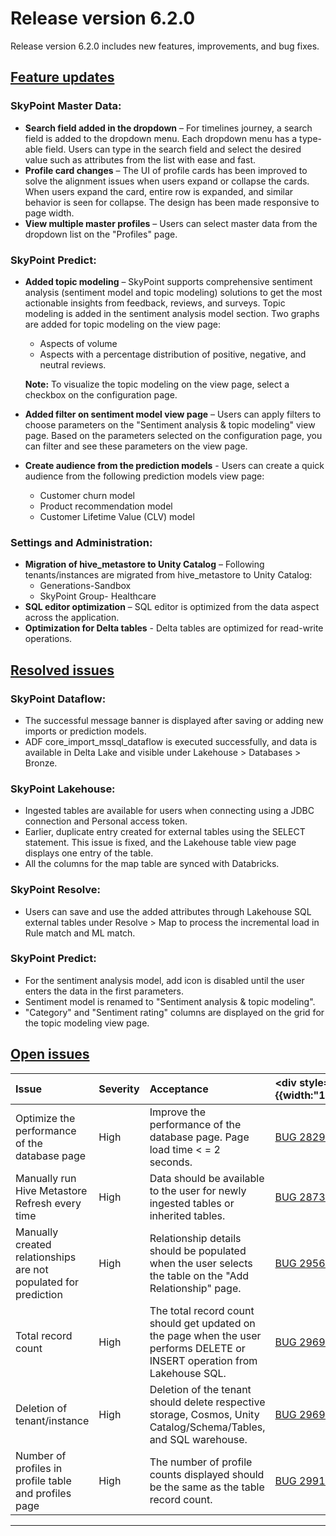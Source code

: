# Release version 6.2.0

Release version 6.2.0 includes new features, improvements, and bug fixes.

## [Feature updates](#tab/tabid-1)

### SkyPoint Master Data:

- **Search field added in the dropdown** – For timelines journey, a search field is added to the dropdown menu. Each dropdown menu has a type-able field. Users can type in the search field and select the desired value such as attributes from the list with ease and fast.
- **Profile card changes** – The UI of profile cards has been improved to solve the alignment issues when users expand or collapse the cards. When users expand the card, entire row is expanded, and similar behavior is seen for collapse. The design has been made responsive to page width.
- **View multiple master profiles** – Users can select master data from the dropdown list on the "Profiles" page.

### SkyPoint Predict:

- **Added topic modeling** – SkyPoint supports comprehensive sentiment analysis (sentiment model and topic modeling) solutions to get the most actionable insights from feedback, reviews, and surveys. Topic modeling is added in the sentiment analysis model section. Two graphs are added for topic modeling on the view page:
  - Aspects of volume
  - Aspects with a percentage distribution of positive, negative, and neutral reviews.

  **Note:** To visualize the topic modeling on the view page, select a checkbox on the configuration page.

- **Added filter on sentiment model view page** – Users can apply filters to choose parameters on the "Sentiment analysis & topic modeling" view page. Based on the parameters selected on the configuration page, you can filter and see these parameters on the view page.
- **Create audience from the prediction models** - Users can create a quick audience from the following prediction models view page:
  - Customer churn model
  - Product recommendation model
  - Customer Lifetime Value (CLV) model

### Settings and Administration:

- **Migration of hive\_metastore to Unity Catalog** – Following tenants/instances are migrated from hive\_metastore to Unity Catalog:
  - Generations-Sandbox
  - SkyPoint Group- Healthcare
- **SQL editor optimization** – SQL editor is optimized from the data aspect across the application.
- **Optimization for Delta tables** - Delta tables are optimized for read-write operations.

## [Resolved issues](#tab/tabid-2)

### SkyPoint Dataflow:

- The successful message banner is displayed after saving or adding new imports or prediction models.
- ADF core\_import\_mssql\_dataflow is executed successfully, and data is available in Delta Lake and visible under Lakehouse > Databases > Bronze.

### SkyPoint Lakehouse:

- Ingested tables are available for users when connecting using a JDBC connection and Personal access token. 
- Earlier, duplicate entry created for external tables using the SELECT statement. This issue is fixed, and the Lakehouse table view page displays one entry of the table.
- All the columns for the map table are synced with Databricks.

### SkyPoint Resolve:

- Users can save and use the added attributes through Lakehouse SQL external tables under Resolve > Map to process the incremental load in Rule match and ML match.

### SkyPoint Predict:

- For the sentiment analysis model, add icon is disabled until the user enters the data in the first parameters.
- Sentiment model is renamed to "Sentiment analysis & topic modeling".
- "Category" and "Sentiment rating" columns are displayed on the grid for the topic modeling view page.

## [Open issues](#tab/tabid-3)


|Issue|Severity|Acceptance|<div style={{width:"100px"}}>Reference</div>|
| :- | :- | :- | :- |
|Optimize the performance of the database page|High|Improve the performance of the database page. Page load time < = 2 seconds.|[BUG 28299](https://dev.azure.com/skypointgroup/skypoint/_workitems/edit/28299)|
|Manually run Hive Metastore Refresh every time|High|Data should be available to the user for newly ingested tables or inherited tables.|[BUG 28732](https://dev.azure.com/skypointgroup/skypoint/_workitems/edit/28732)|
|Manually created relationships are not populated for prediction|High|Relationship details should be populated when the user selects the table on the "Add Relationship" page.|[BUG 29566](https://dev.azure.com/skypointgroup/skypoint/_workitems/edit/29566)|
|Total record count |High|The total record count should get updated on the page when the user performs DELETE or INSERT operation from Lakehouse SQL. |[BUG 29696](https://dev.azure.com/skypointgroup/skypoint/_workitems/edit/29696)|
|Deletion of tenant/instance|High|Deletion of the tenant should delete respective storage, Cosmos, Unity Catalog/Schema/Tables, and SQL warehouse.|[BUG 29698](https://dev.azure.com/skypointgroup/skypoint/_workitems/edit/29698)|
|Number of profiles in profile table and profiles page|High|The number of profile counts displayed should be the same as the table record count.|[BUG 29916](https://dev.azure.com/skypointgroup/skypoint/_workitems/edit/29916)|  

---


